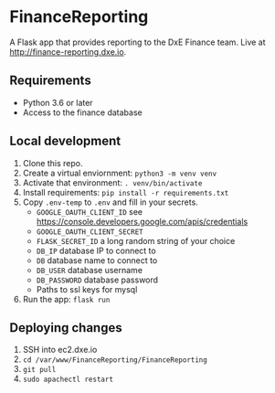 # FinanceReporting

A Flask app that provides reporting to the DxE Finance team. Live at http://finance-reporting.dxe.io.

## Requirements
- Python 3.6 or later
- Access to the finance database

## Local development
1. Clone this repo.
2. Create a virtual enviornment: ```python3 -m venv venv```
3. Activate that environment: ```. venv/bin/activate```
4. Install requirements: ```pip install -r requirements.txt```
5. Copy ```.env-temp``` to ```.env``` and fill in your secrets.
    - ```GOOGLE_OAUTH_CLIENT_ID``` see https://console.developers.google.com/apis/credentials
    - ```GOOGLE_OAUTH_CLIENT_SECRET```
    - ```FLASK_SECRET_ID``` a long random string of your choice
    - ```DB_IP``` database IP to connect to
    - ```DB``` database name to connect to
    - ```DB_USER``` database username
    - ```DB_PASSWORD``` database password
    - Paths to ssl keys for mysql
6. Run the app: ```flask run```

## Deploying changes
1. SSH into ec2.dxe.io
2. ```cd /var/www/FinanceReporting/FinanceReporting```
3. ```git pull```
4. ```sudo apachectl restart```
